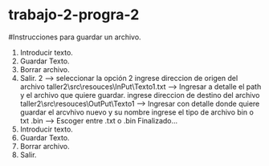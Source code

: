 # trabajo-2-progra-2

#Instrucciones para guardar un archivo. 
1. Introducir texto. 
2. Guardar Texto. 
3. Borrar archivo. 
4. Salir.
2 --> seleccionar la opción 2 
ingrese direccion de origen del archivo
taller2\src\resouces\InPut\Texto1.txt --> Ingresar a detalle el path y el archivo que quiere guardar. 
ingrese direccion de destino del archivo
taller2\src\resouces\OutPut\Texto1 -->  Ingresar con detalle donde quiere guardar el arcvhivo nuevo y su nombre
ingrese el tipo de archivo bin o txt
.bin --> Escoger entre .txt o .bin 
Finalizado...
1. Introducir texto. 
2. Guardar Texto. 
3. Borrar archivo. 
4. Salir.
